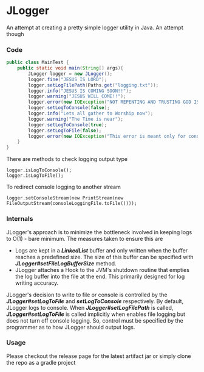 # JLogger
An attempt at creating a pretty simple logger utility in Java. An attempt though

### Code
```java
public class MainTest {
    public static void main(String[] args){
        JLogger logger = new JLogger();
        logger.fine("JESUS IS LORD");
        logger.setLogFilePath(Paths.get("logging.txt"));
        logger.info("JESUS IS COMING SOON!!");
        logger.warning("JESUS WILL COME!!");
        logger.error(new IOException("NOT REPENTING AND TRUSTING GOD IS DANGEROUS!"));
        logger.setLogToConsole(false);
        logger.info("Lets all gather to Worship now");
        logger.warning("The Time is near");
        logger.setLogToConsole(true);
        logger.setLogToFile(false);
        logger.error(new IOException("This error is meant only for console"));
    }
}
```
There are methods to check logging output type
```
logger.isLogToConsole();
logger.isLogToFile();
```
To redirect console logging to another stream
```
logger.setConsoleStream(new PrintStream(new FileOutputStream(consoleLoggingFile.toFile())));
```

### Internals
JLogger's approach is to minimize the bottleneck involved in keeping logs to O(1) - bare minimum.
The measures taken to ensure this are
- Logs are kept in a ___LinkedList___ buffer and only written when the buffer reaches a predefined size. The size of this buffer can be specified with ___JLogger#setFileLogBufferSize___ method.
- JLogger attaches a Hook to the JVM's shutdown routine that empties the log buffer into the file at the end. This primarily designed for log writing accuracy.

JLogger's decision to write to file or console is controlled by the ___JLogger#setLogToFile___ and ___setLogToConsole___ respectively. 
By default, JLogger logs to console. When ___JLogger#setLogFilePath___ is called, ___JLogger#setLogToFile___ is called implicitly when enables file logging but does not turn off console logging.
So, control must be specified by the programmer as to how JLogger should output logs. 
 
### Usage
Please checkout the release page for the latest artifact jar or simply clone the repo as a gradle project